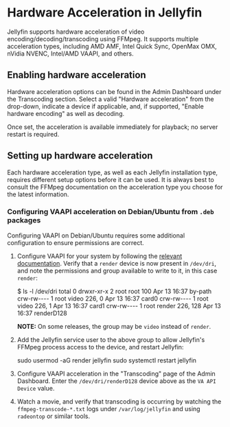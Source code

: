 # Hardware Acceleration in Jellyfin

Jellyfin supports hardware acceleration of video encoding/decoding/transcoding using FFMpeg. It supports multiple acceleration types, including  AMD AMF, Intel Quick Sync, OpenMax OMX, nVidia NVENC, Intel/AMD VAAPI, and others.

## Enabling hardware acceleration

Hardware acceleration options can be found in the Admin Dashboard under the Transcoding section. Select a valid "Hardware acceleration" from the drop-down, indicate a device if applicable, and, if supported, "Enable hardware encoding" as well as decoding.

Once set, the acceleration is available immediately for playback; no server restart is required.

## Setting up hardware acceleration

Each hardware acceleration type, as well as each Jellyfin installation type, requires different setup options before it can be used. It is always best to consult the FFMpeg documentation on the acceleration type you choose for the latest information.

### Configuring VAAPI acceleration on Debian/Ubuntu from `.deb` packages

Configuring VAAPI on Debian/Ubuntu requires some additional configuration to ensure permissions are correct.

1. Configure VAAPI for your system by following the [relevant documentation](https://wiki.archlinux.org/index.php/Hardware_video_acceleration). Verify that a `render` device is now present in `/dev/dri`, and note the permissions and group available to write to it, in this case `render`:

    $ ls -l /dev/dri
    total 0
    drwxr-xr-x 2 root root        100 Apr 13 16:37 by-path
    crw-rw---- 1 root video  226,   0 Apr 13 16:37 card0
    crw-rw---- 1 root video  226,   1 Apr 13 16:37 card1
    crw-rw---- 1 root render 226, 128 Apr 13 16:37 renderD128

   **NOTE:** On some releases, the group may be `video` instead of `render`.

2. Add the Jellyfin service user to the above group to allow Jellyfin's FFMpeg process access to the device, and restart Jellyfin:

    sudo usermod -aG render jellyfin
    sudo systemctl restart jellyfin

3. Configure VAAPI acceleration in the "Transcoding" page of the Admin Dashboard. Enter the `/dev/dri/renderD128` device above as the `VA API Device` value.

4. Watch a movie, and verify that transcoding is occurring by watching the `ffmpeg-transcode-*.txt` logs under `/var/log/jellyfin` and using `radeontop` or similar tools.

